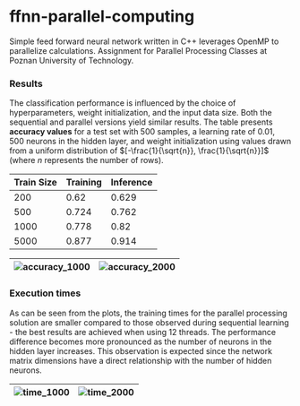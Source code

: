# ffnn-parallel-computing
Simple feed forward neural network written in C++ leverages OpenMP to parallelize calculations. Assignment for Parallel Processing Classes at Poznan University of Technology.

### Results

The classification performance is influenced by the choice of hyperparameters, weight initialization, and the input data size. Both the sequential and parallel versions yield similar results. The table presents **accuracy values** for a test set with 500 samples, a learning rate of 0.01, 500 neurons in the hidden layer, and weight initialization using values drawn from a uniform distribution of $[-\frac{1}{\sqrt{n}}, \frac{1}{\sqrt{n}}]$ (where $n$ represents the number of rows).

| Train Size | Training  | Inference  |
|------------|------------------|--------------------|
| 200        | 0.62             | 0.629              |
| 500        | 0.724            | 0.762              |
| 1000       | 0.778            | 0.82               |
| 5000       | 0.877            | 0.914              |


![accuracy_1000](https://github.com/kamil271e/ffnn-parallel-computing/assets/82380348/3b24cb32-c061-4893-b8e2-639f922203bc) | ![accuracy_2000](https://github.com/kamil271e/ffnn-parallel-computing/assets/82380348/e6e70b27-11f6-4a30-b85c-13b23ad9014e)
:---------------------:|:---------------------:

### Execution times

As can be seen from the plots, the training times for the parallel processing solution are smaller compared to those observed during sequential learning - the best results are achieved when using 12 threads. The performance difference becomes more pronounced as the number of neurons in the hidden layer increases. This observation is expected since the network matrix dimensions have a direct relationship with the number of hidden neurons.

![time_1000](https://github.com/kamil271e/ffnn-parallel-computing/assets/82380348/decaec99-872c-44f1-9bf9-5591ca79f8cd) | ![time_2000](https://github.com/kamil271e/ffnn-parallel-computing/assets/82380348/6d08fb93-1da0-437b-94c3-1865ef0d6707)
:---------------------:|:---------------------:
